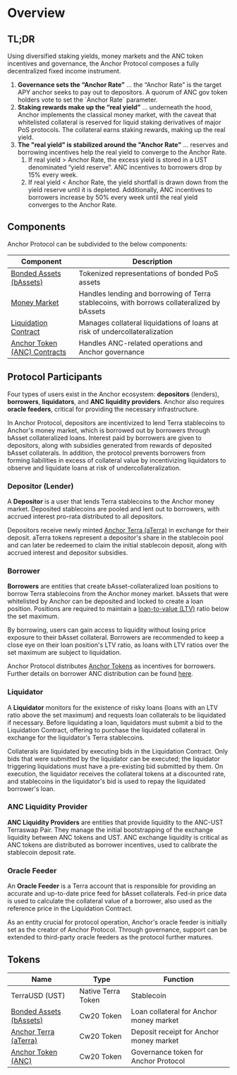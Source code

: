 # Overview

## TL;DR

Using diversified staking yields, money markets and the ANC token incentives and governance, the Anchor Protocol composes a fully decentralized fixed income instrument.&#x20;

1. **Governance sets the “Anchor Rate”** … the “Anchor Rate” is the target APY anchor seeks to pay out to depositors. A quorum of ANC gov token holders vote to set the \`Anchor Rate\` parameter.&#x20;
2. **Staking rewards make up the “real yield”** … underneath the hood, Anchor implements the classical money market, with the caveat that whitelisted collateral is reserved for liquid staking derivatives of major PoS protocols. The collateral earns staking rewards, making up the real yield.&#x20;
3. **The "real yield" is stabilized around the "Anchor Rate"**  … reserves and borrowing incentives help the real yield to converge to the Anchor Rate.&#x20;
   1. If real yield > Anchor Rate, the excess yield is stored in a UST denominated “yield reserve”. ANC incentives to borrowers drop by 15% every week.&#x20;
   2. If real yield < Anchor Rate, the yield shortfall is drawn down from the yield reserve until it is depleted. Additionally, ANC incentives to borrowers increase by 50% every week until the real yield converges to the Anchor Rate.

## Components

Anchor Protocol can be subdivided to the below components:

| Component                                                        | Description                                                                                |
| ---------------------------------------------------------------- | ------------------------------------------------------------------------------------------ |
| [Bonded Assets (bAssets)](bonded-assets-bassets/README.md)                | Tokenized representations of bonded PoS assets                                             |
| [Money Market](money-market/README.md)                                    | Handles lending and borrowing of Terra stablecoins, with borrows collateralized by bAssets |
| [Liquidation Contract](./loan-liquidation.md)                      | Manages collateral liquidations of loans at risk of undercollateralization                 |
| [Anchor Token (ANC) Contracts](../smart-contracts/anchor-token/README.md) | Handles ANC-related operations and Anchor governance                                       |

## Protocol Participants

Four types of users exist in the Anchor ecosystem: **depositors** (lenders), **borrowers**, **liquidators**, and **ANC liquidity providers**. Anchor also requires **oracle feeders**, critical for providing the necessary infrastructure.

In Anchor Protocol, depositors are incentivized to lend Terra stablecoins to Anchor's money market, which is borrowed out by borrowers through bAsset collateralized loans. Interest paid by borrowers are given to depositors, along with subsidies generated from rewards of deposited bAsset collaterals. In addition, the protocol prevents borrowers from forming liabilities in excess of collateral value by incentivizing liquidators to observe and liquidate loans at risk of undercollateralization.



### Depositor (Lender)

A **Depositor** is a user that lends Terra stablecoins to the Anchor money market. Deposited stablecoins are pooled and lent out to borrowers, with accrued interest pro-rata distributed to all depositors.

Depositors receive newly minted [Anchor Terra (aTerra)](./money-market/README.md#usage) in exchange for their deposit. aTerra tokens represent a depositor's share in the stablecoin pool and can later be redeemed to claim the initial stablecoin deposit, along with accrued interest and depositor subsidies.



### Borrower

**Borrowers** are entities that create bAsset-collateralized loan positions to borrow Terra stablecoins from the Anchor money market. bAssets that were whitelisted by Anchor can be deposited and locked to create a loan position. Positions are required to maintain a [loan-to-value (LTV)](./money-market/README.md#borrowing-terra-stablecoins) ratio below the set maximum.

By borrowing, users can gain access to liquidity without losing price exposure to their bAsset collateral. Borrowers are recommended to keep a close eye on their loan position's LTV ratio, as loans with LTV ratios over the set maximum are subject to liquidation.

Anchor Protocol distributes [Anchor Tokens](./anchor-token-anc.md) as incentives for borrowers. Further details on borrower ANC distribution can be found [here](./money-market/deposit-rate-subsidization.md#borrower-anc-incentives).



### Liquidator

A **Liquidator** monitors for the existence of risky loans (loans with an LTV ratio above the set maximum) and requests loan collaterals to be liquidated if necessary. Before liquidating a loan, liquidators must submit a bid to the Liquidation Contract, offering to purchase the liquidated collateral in exchange for the liquidator's Terra stablecoins.

Collaterals are liquidated by executing bids in the Liquidation Contract. Only bids that were submitted by the liquidator can be executed; the liquidator triggering liquidations must have a pre-existing bid submitted by them. On execution, the liquidator receives the collateral tokens at a discounted rate, and stablecoins in the liquidator's bid is used to repay the liquidated borrower's loan.



### ANC Liquidity Provider

**ANC Liquidity Providers** are entities that provide liquidity to the ANC-UST Terraswap Pair. They manage the initial bootstrapping of the exchange liquidity between ANC tokens and UST. ANC exchange liquidity is critical as ANC tokens are distributed as borrower incentives, used to calibrate the stablecoin deposit rate.



### Oracle Feeder

An **Oracle Feeder** is a Terra account that is responsible for providing an accurate and up-to-date price feed for bAsset collaterals. Fed-in price data is used to calculate the collateral value of a borrower, also used as the reference price in the Liquidation Contract.

As an entity crucial for protocol operation, Anchor's oracle feeder is initially set as the creator of Anchor Protocol. Through governance, support can be extended to third-party oracle feeders as the protocol further matures.

## Tokens

| Name                                                       | Type               | Function                                |
| ---------------------------------------------------------- | ------------------ | --------------------------------------- |
| TerraUSD (UST)                                             | Native Terra Token | Stablecoin                              |
| [Bonded Assets (bAssets)](./bonded-assets-bassets/README.md)          | Cw20 Token         | Loan collateral for Anchor money market |
| [Anchor Terra (aTerra)](./money-market/README.md#usage) | Cw20 Token         | Deposit receipt for Anchor money market |
| [Anchor Token (ANC)](./anchor-token-anc.md)                  | Cw20 Token         | Governance token for Anchor Protocol    |
